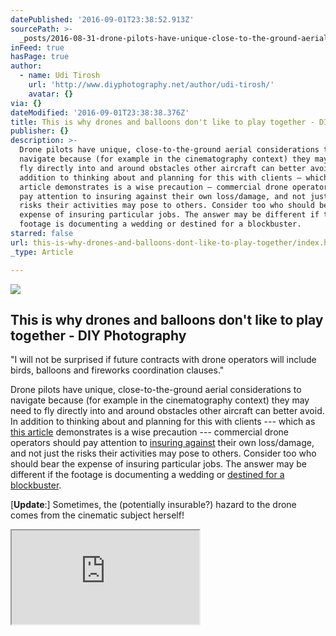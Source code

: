 ```yaml
---
datePublished: '2016-09-01T23:38:52.913Z'
sourcePath: >-
  _posts/2016-08-31-drone-pilots-have-unique-close-to-the-ground-aerial-conside.md
inFeed: true
hasPage: true
author:
  - name: Udi Tirosh
    url: 'http://www.diyphotography.net/author/udi-tirosh/'
    avatar: {}
via: {}
dateModified: '2016-09-01T23:38:38.376Z'
title: This is why drones and balloons don't like to play together - DIY Photography
publisher: {}
description: >-
  Drone pilots have unique, close-to-the-ground aerial considerations to
  navigate because (for example in the cinematography context) they may need to
  fly directly into and around obstacles other aircraft can better avoid. In
  addition to thinking about and planning for this with clients — which as this
  article demonstrates is a wise precaution — commercial drone operators should
  pay attention to insuring against their own loss/damage, and not just the
  risks their activities may pose to others. Consider too who should bear the
  expense of insuring particular jobs. The answer may be different if the
  footage is documenting a wedding or destined for a blockbuster.
starred: false
url: this-is-why-drones-and-balloons-dont-like-to-play-together/index.html
_type: Article

---
```

<article style=""><img src="https://imgflo.herokuapp.com/graph/2b2431f8e7ba7b0/3afbf7cb7e11c1332666f95287cba24d/noop.jpg?input=http%3A%2F%2Fwww.diyphotography.net%2Fwordpress%2Fwp-content%2Fuploads%2F2016%2F08%2Fdrone-broken-01.jpg" /><h1>This is why drones and balloons don't like to play together - DIY Photography</h1><p>"I will not be surprised if future contracts with drone operators will include birds, balloons and fireworks coordination clauses."</p></article>

Drone pilots have unique, close-to-the-ground aerial considerations to navigate because (for example in the cinematography context) they may need to fly directly into and around obstacles other aircraft can better avoid. In addition to thinking about and planning for this with clients --- which as [this article][0] demonstrates is a wise precaution --- commercial drone operators should pay attention to [insuring against][1] their own loss/damage, and not just the risks their activities may pose to others. Consider too who should bear the expense of insuring particular jobs. The answer may be different if the footage is documenting a wedding or [destined for a blockbuster][2].

\[**Update**:\] Sometimes, the (potentially insurable?) hazard to the drone comes from the cinematic subject herself!

<iframe src="https://the-grid.github.io/ed-userhtml/?g=eJwlzUEOwiAQAMCvkH1AF2PqwZT-wMSD6b3AtmAWaRYI8fca_cDMFDdZE6kefQ0GxosGFSjuoRo4n0ZQRZyBUOtRroi99-GdW22WBpcTUrLkcXno564XvtsbqB9ns3gSA19sZc59a8zFCdFrnvA_zh-_pSmf" style=""></iframe>



[0]: http://www.diyphotography.net/drones-balloons-dont-like-play-together/ "This is why drones and balloons don't like to play together"
[1]: http://www.aig.com/business/insurance/specialty/unmanned-aircraft-solutions "AIG's UAS insurance page"
[2]: http://skytango.com/drones-in-movies-7-hollywood-movies-filmed-with-drones/ "Drones In Movies: 7 Hollywood Movies Filmed With Drones"